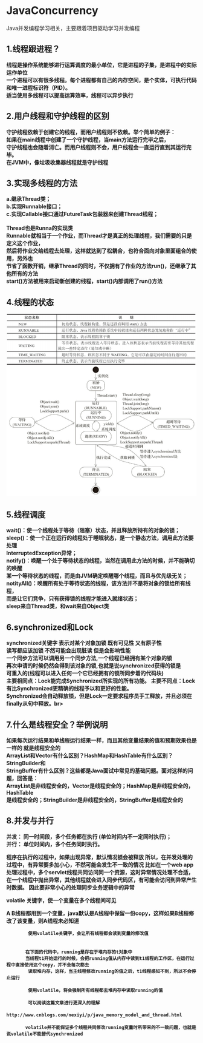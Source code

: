 # JavaConcurrency
Java并发编程学习相关，主要跟着项目驱动学习并发编程

## 1.线程跟进程？<b/><br>
线程是操作系统能够进行运算调度的最小单位，它是进程的子集，是进程中的实际运作单位<br>
一个进程可以有很多线程。每个进程都有自己的内存空间，是个实体，可执行代码和唯一进程标识符（PID）。 <br>
适当使用多线程可以提高运算效率，线程可以异步执行<br>
## 2.用户线程和守护线程的区别<br>
守护线程依赖于创建它的线程，而用户线程则不依赖。举个简单的例子：<br>
如果在main线程中创建了一个守护线程，当main方法运行完毕之后，<br>
守护线程也会随着消亡。而用户线程则不会，用户线程会一直运行直到其运行完毕。<br>
在JVM中，像垃圾收集器线程就是守护线程<br>
## 3.实现多线程的方法<br>
a.继承Thread类；<br>
b.实现Runnable接口；<br>
c.实现Callable接口通过FutureTask包装器来创建Thread线程；<br><br>
Thread也是Runna的实现类<br>
Runnable就相当于一个作业，而Thread才是真正的处理线程，我们需要的只是定义这个作业，<br>
然后将作业交给线程去处理，这样就达到了松耦合，也符合面向对象里面组合的使用，另外也<br>
节省了函数开销，继承Thread的同时，不仅拥有了作业的方法run()，还继承了其他所有的方法<br>
start()方法被用来启动新创建的线程，start()内部调用了run()方法<br>
## 4.线程的状态<br>
  <img src="img/线程状态.png">
   <img src="img/02.png">
   
## 5.线程调度
wait()：使一个线程处于等待（阻塞）状态，并且释放所持有的对象的锁；
sleep()：使一个正在运行的线程处于睡眠状态，是一个静态方法，调用此方法要处理<br>
InterruptedException异常；<br>
notify()：唤醒一个处于等待状态的线程，当然在调用此方法的时候，并不能确切的唤醒<br>
某一个等待状态的线程，而是由JVM确定唤醒哪个线程，而且与优先级无关；<br>
notityAll()：唤醒所有处于等待状态的线程，该方法并不是将对象的锁给所有线程，<br>
而是让它们竞争，只有获得锁的线程才能进入就绪状态；<br>
sleep来自Thread类，和wait来自Object类<br>
## 6.synchronized和Lock

synchronized关键字 表示对某个对象加锁 既有可见性 又有原子性<br>
读写都应该加锁  不然可能会出现脏读  但是会影响性能<br>
一个同步方法可以调用另一个同步方法,一个线程已经拥有某个对象的锁<br>
再次申请的时候仍然会得到该对象的锁,也就是说synchronized获得的锁是<br>
可重入的(线程可以进入任何一个它已经拥有的锁所同步着的代码块)<br>
主要相同点：Lock能完成Synchronized所实现的所有功能。
主要不同点：Lock有比Synchronized更精确的线程予以和更好的性能。<br>
Synchronized会自动释放锁，但是Lock一定要求程序员手工释放，并且必须在finally从句中释放。br>

## 7.什么是线程安全？举例说明
如果每次运行结果和单线程运行结果一样，而且其他变量结果的值和预期效果也是一样的
就是线程安全的<br>
ArrayList和Vector有什么区别？HashMap和HashTable有什么区别？StringBuilder和<br>
StringBuffer有什么区别？这些都是Java面试中常见的基础问题。面对这样的问题，回答是：<br>
ArrayList是非线程安全的，Vector是线程安全的；HashMap是非线程安全的，HashTable<br>
是线程安全的；StringBuilder是非线程安全的，StringBuffer是线程安全的<br>
## 8.并发与并行<br>

并发： 同一时间段，多个任务都在执行 (单位时间内不一定同时执行)；<br>
并行： 单位时间内，多个任务同时执行。<br>



   
   
   程序在执行的过程中，如果出现异常，默认情况锁会被释放
   所以，在并发处理的过程中，有异常要多加小心，不然可能会发生不一致的情况
   比如在一个web app处理过程中，多个servlet线程共同访问同一个资源，这时异常情况处理不合适，
   在一个线程中抛出异常，其他线程就会进入同步代码区，有可能会访问到异常产生时数据。
   因此要非常小心的处理同步业务逻辑中的异常
   
   volatile 关键字，使一个变量在多个线程间可见
          
   A B线程都用到一个变量，java默认是A线程中保留一份copy，这样如果B线程修改了该变量，则A线程未必知道
          
            使用volatile关键字，会让所有线程都会读到变量的修改值
          
           
           在下面的代码中，running是存在于堆内存的t对象中
           当线程t1开始运行的时候，会把running值从内存中读到t1线程的工作区，在运行过程中直接使用这个copy，并不会每次都去
            读取堆内存，这样，当主线程修改running的值之后，t1线程感知不到，所以不会停止运行
           
            使用volatile，将会强制所有线程都去堆内存中读取running的值
           
            可以阅读这篇文章进行更深入的理解
            http://www.cnblogs.com/nexiyi/p/java_memory_model_and_thread.html
           
           volatile并不能保证多个线程共同修改running变量时所带来的不一致问题，也就是说volatile不能替代synchronized